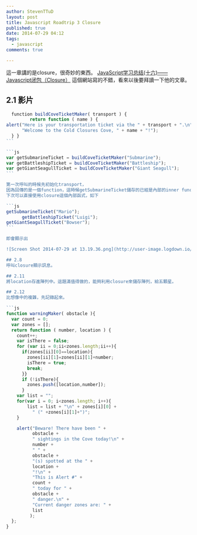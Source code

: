 ```yaml
---
author: StevenTTuD
layout: post
title: Javascript Roadtrip 3 Closure
published: true
date: 2014-07-29 04:12
tags:
  - javascript
comments: true

---
```

這一章講的是closure，很奇妙的東西。
[JavaScript学习总结(十六)——Javascript闭包（Closure）](http://www.cnblogs.com/xdp-gacl/p/3703876.html)
這個網站寫的不錯，看來以後要拜讀一下他的文章。

## 2.1 影片
```js
￼￼function buildCoveTicketMaker( transport ) {
         return function ( name ) {
alert("Here is your transportation ticket via the " + transport + ".\n" +
      "Welcome to the Cold Closures Cove, " + name + "!");
￼￼} }
```￼

```js￼
var getSubmarineTicket = buildCoveTicketMaker("Submarine");
var getBattleshipTicket = buildCoveTicketMaker("Battleship");
var getGiantSeagullTicket = buildCoveTicketMaker("Giant Seagull");
```￼

第一次呼叫的時候先初始化transport，
因為回傳的是一個function，這時候getSubmarineTicket儲存的已經是內部的inner function，又稱為closure。
下次可以直接使用closure這個內部函式，如下

```js￼
getSubmarineTicket("Mario");
￼￼￼￼￼￼getBattleshipTicket("Luigi");
getGiantSeagullTicket("Bowser");
```￼

即會顯示出

![Screen Shot 2014-07-29 at 13.19.36.png](http://user-image.logdown.io/user/6619/blog/6590/post/211815/AprhkyhjSF6LexQr6iGl_Screen%20Shot%202014-07-29%20at%2013.19.36.png)

## 2.8
呼叫closure顯示訊息。

## 2.11
將location存進陣列中。這題滿值得做的，能夠利用closure來儲存陣列，給五顆星。

## 2.12
比想像中的複雜，先記錄起來。

```js
function warningMaker( obstacle ){
  var count = 0;
  var zones = [];
  return function ( number, location ) {
    count++;
    var isThere = false;
    for (var ii = 0;ii<zones.length;ii++){
      if(zones[ii][0]==location){
        zones[ii][1]=zones[ii][1]+number;
        isThere = true;
        break;
      }}
      if (!isThere){
        zones.push([location,number]);
      }
    var list = "";
    for(var i = 0; i<zones.length; i++){
        list = list + "\n" + zones[i][0] +
          " (" +zones[i][1]+")";
    }

    alert("Beware! There have been " +
          obstacle +
          " sightings in the Cove today!\n" +
          number +
          " " +
          obstacle +
          "(s) spotted at the " +
          location +
          "!\n" +
          "This is Alert #" +
          count +
          " today for " +
          obstacle +
          " danger.\n" +
          "Current danger zones are: " +
          list
         );
  };
}
```

